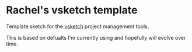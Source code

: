# Rachel's vsketch template

Template sketch for the [vsketch](https://github.com/abey79/vsketch) project management tools.

This is based on defualts I'm currently using and hopefully will evolve over time.
